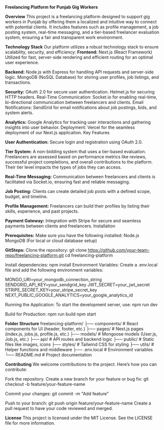 **Freelancing Platform for Punjab Gig Workers**

**Overview**
This project is a freelancing platform designed to support gig workers in Punjab by offering them a localized 
and intuitive way to connect with potential clients. It includes features such as profile management, 
a job posting system, real-time messaging, and a tier-based freelancer evaluation system, ensuring a fair and transparent work environment.

**Technology Stack**
Our platform utilizes a robust technology stack to ensure scalability, security, and efficiency:
**Frontend:**
Next.js (React Framework)
Utilized for fast, server-side rendering and efficient routing for an optimal user experience.

**Backend:**
Node.js with Express for handling API requests and server-side logic.
MongoDB (NoSQL Database) for storing user profiles, job listings, and transactions.

**Security:**
OAuth 2.0 for secure user authentication.
Helmet.js for securing HTTP headers.
Real-Time Communication:
Socket.io for enabling real-time, bi-directional communication between freelancers and clients.
Email Notifications:
SendGrid for email notifications about job postings, bids, and system alerts.

**Analytics:**
Google Analytics for tracking user interactions and gathering insights into user behavior.
Deployment:
Vercel for the seamless deployment of our Next.js application.
Key Features

**User Authentication:**
Secure login and registration using OAuth 2.0.

**Tier System:**
A non-bidding system that uses a tier-based evaluation. 
Freelancers are assessed based on performance metrics like reviews, 
successful project completions, and overall contributions to the platform. 
Their tier level impacts the types of jobs they can access.

**Real-Time Messaging:**
Communication between freelancers and clients is facilitated via Socket.io, ensuring fast and reliable messaging.

**Job Posting:**
Clients can create detailed job posts with a defined scope, budget, and timeline.

**Profile Management:**
Freelancers can build their profiles by listing their skills, experience, and past projects.

**Payment Gateway:**
Integration with Stripe for secure and seamless payments between clients and freelancers.
Installation

**Prerequisites:**
Make sure you have the following installed:
Node.js
MongoDB (For local or cloud database setup)

**GitSteps:**
Clone the repository:
git clone https://github.com/your-team-repo/freelancing-platform.git
cd freelancing-platform

Install dependencies:
npm install
Environment Variables: Create a .env.local file and add the following environment variables:

MONGO_URI=your_mongodb_connection_string
SENDGRID_API_KEY=your_sendgrid_key
JWT_SECRET=your_jwt_secret
STRIPE_SECRET_KEY=your_stripe_secret_key
NEXT_PUBLIC_GOOGLE_ANALYTICS=your_google_analytics_id

Running the Application: 
To start the development server, use:
npm run dev

Build for Production:
npm run build
npm start

**Folder Structure**
freelancing-platform/
├── components/        # React components for UI (header, footer, etc.)
├── pages/             # Next.js pages (index.js, jobs.js, profile.js, etc.)
├── models/            # Mongoose models (User.js, Job.js, etc.)
├── api/               # API routes and backend logic
├── public/            # Static files like images, icons
├── styles/            # Tailwind CSS for styling
├── utils/             # Helper functions and middleware
├── .env.local         # Environment variables
└── README.md          # Project documentation

**Contributing**
We welcome contributions to the project. Here’s how you can contribute:

Fork the repository.
Create a new branch for your feature or bug fix:
git checkout -b feature/your-feature-name

Commit your changes:
git commit -m "Add feature"

Push to your branch:
git push origin feature/your-feature-name
Create a pull request to have your code reviewed and merged.

**License**
This project is licensed under the MIT License. See the LICENSE file for more information.
